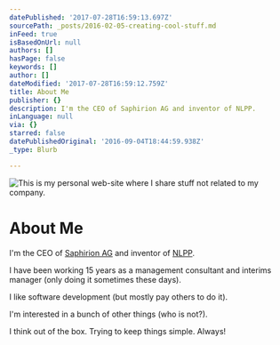 ```yaml
---
datePublished: '2017-07-28T16:59:13.697Z'
sourcePath: _posts/2016-02-05-creating-cool-stuff.md
inFeed: true
isBasedOnUrl: null
authors: []
hasPage: false
keywords: []
author: []
dateModified: '2017-07-28T16:59:12.759Z'
title: About Me
publisher: {}
description: I'm the CEO of Saphirion AG and inventor of NLPP.
inLanguage: null
via: {}
starred: false
datePublishedOriginal: '2016-09-04T18:44:59.938Z'
_type: Blurb

---
```

![This is my personal web-site where I share stuff not related to my company.](https://s3-us-west-2.amazonaws.com/the-grid-img/p/7f325cfc8f1ec74ae99dbc0c81b648297e7c0f62.png)

# About Me

I'm the CEO of [Saphirion AG][0] and inventor of [NLPP][1].

I have been working 15 years as a management consultant and interims manager (only doing it sometimes these days).

I like software development (but mostly pay others to do it).

I'm interested in a bunch of other things (who is not?).

I think out of the box. Trying to keep things simple. Always!

[0]: http://www.saphirion.com/
[1]: http://www.nlpp.ch/
